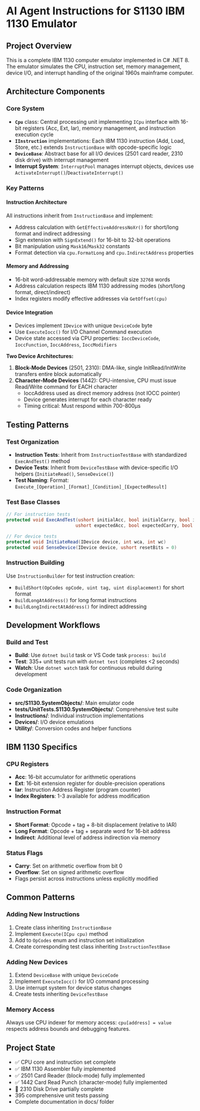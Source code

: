 # AI Agent Instructions for S1130 IBM 1130 Emulator

## Project Overview
This is a complete IBM 1130 computer emulator implemented in C# .NET 8. The emulator simulates the CPU, instruction set, memory management, device I/O, and interrupt handling of the original 1960s mainframe computer.

## Architecture Components

### Core System
- **`Cpu`** class: Central processing unit implementing `ICpu` interface with 16-bit registers (Acc, Ext, Iar), memory management, and instruction execution cycle
- **`IInstruction`** implementations: Each IBM 1130 instruction (Add, Load, Store, etc.) extends `InstructionBase` with opcode-specific logic
- **`DeviceBase`**: Abstract base for all I/O devices (2501 card reader, 2310 disk drive) with interrupt management
- **Interrupt System**: `InterruptPool` manages interrupt objects, devices use `ActivateInterrupt()`/`DeactivateInterrupt()`

### Key Patterns

#### Instruction Architecture
All instructions inherit from `InstructionBase` and implement:
- Address calculation with `GetEffectiveAddressNoXr()` for short/long format and indirect addressing
- Sign extension with `SignExtend()` for 16-bit to 32-bit operations  
- Bit manipulation using `Mask16`/`Mask32` constants
- Format detection via `cpu.FormatLong` and `cpu.IndirectAddress` properties

#### Memory and Addressing
- 16-bit word-addressable memory with default size `32768` words
- Address calculation respects IBM 1130 addressing modes (short/long format, direct/indirect)
- Index registers modify effective addresses via `GetOffset(cpu)` 

#### Device Integration
- Devices implement `IDevice` with unique `DeviceCode` byte
- Use `ExecuteIocc()` for I/O Channel Command execution
- Device state accessed via CPU properties: `IoccDeviceCode`, `IoccFunction`, `IoccAddress`, `IoccModifiers`

**Two Device Architectures:**
1. **Block-Mode Devices** (2501, 2310): DMA-like, single InitRead/InitWrite transfers entire block automatically
2. **Character-Mode Devices** (1442): CPU-intensive, CPU must issue Read/Write command for EACH character
   - IoccAddress used as direct memory address (not IOCC pointer)
   - Device generates interrupt for each character ready
   - Timing critical: Must respond within 700-800µs

## Testing Patterns

### Test Organization
- **Instruction Tests**: Inherit from `InstructionTestBase` with standardized `ExecAndTest()` method
- **Device Tests**: Inherit from `DeviceTestBase` with device-specific I/O helpers (`InitiateRead()`, `SenseDevice()`)
- **Test Naming**: Format: `Execute_[Operation]_[Format]_[Condition]_[ExpectedResult]`

### Test Base Classes
```csharp
// For instruction tests
protected void ExecAndTest(ushort initialAcc, bool initialCarry, bool initialOverflow, 
                          ushort expectedAcc, bool expectedCarry, bool expectedOverflow)

// For device tests  
protected void InitiateRead(IDevice device, int wca, int wc)
protected void SenseDevice(IDevice device, ushort resetBits = 0)
```

### Instruction Building
Use `InstructionBuilder` for test instruction creation:
- `BuildShort(OpCodes opCode, uint tag, uint displacement)` for short format
- `BuildLongAtAddress()` for long format instructions
- `BuildLongIndirectAtAddress()` for indirect addressing

## Development Workflows

### Build and Test
- **Build**: Use `dotnet build` task or VS Code task `process: build`
- **Test**: 335+ unit tests run with `dotnet test` (completes <2 seconds)
- **Watch**: Use `dotnet watch` task for continuous rebuild during development

### Code Organization
- **src/S1130.SystemObjects/**: Main emulator code
- **tests/UnitTests.S1130.SystemObjects/**: Comprehensive test suite
- **Instructions/**: Individual instruction implementations
- **Devices/**: I/O device emulations
- **Utility/**: Conversion codes and helper functions

## IBM 1130 Specifics

### CPU Registers
- **Acc**: 16-bit accumulator for arithmetic operations
- **Ext**: 16-bit extension register for double-precision operations  
- **Iar**: Instruction Address Register (program counter)
- **Index Registers**: 1-3 available for address modification

### Instruction Format
- **Short Format**: Opcode + tag + 8-bit displacement (relative to IAR)
- **Long Format**: Opcode + tag + separate word for 16-bit address
- **Indirect**: Additional level of address indirection via memory

### Status Flags
- **Carry**: Set on arithmetic overflow from bit 0
- **Overflow**: Set on signed arithmetic overflow
- Flags persist across instructions unless explicitly modified

## Common Patterns

### Adding New Instructions
1. Create class inheriting `InstructionBase`
2. Implement `Execute(ICpu cpu)` method
3. Add to `OpCodes` enum and instruction set initialization
4. Create corresponding test class inheriting `InstructionTestBase`

### Adding New Devices
1. Extend `DeviceBase` with unique `DeviceCode`
2. Implement `ExecuteIocc()` for I/O command processing
3. Use interrupt system for device status changes
4. Create tests inheriting `DeviceTestBase`

### Memory Access
Always use CPU indexer for memory access: `cpu[address] = value` respects address bounds and debugging features.

## Project State
- ✅ CPU core and instruction set complete
- ✅ IBM 1130 Assembler fully implemented
- ✅ 2501 Card Reader (block-mode) fully implemented
- ✅ 1442 Card Read Punch (character-mode) fully implemented
- 🚧 2310 Disk Drive partially complete
- 395 comprehensive unit tests passing
- Complete documentation in docs/ folder